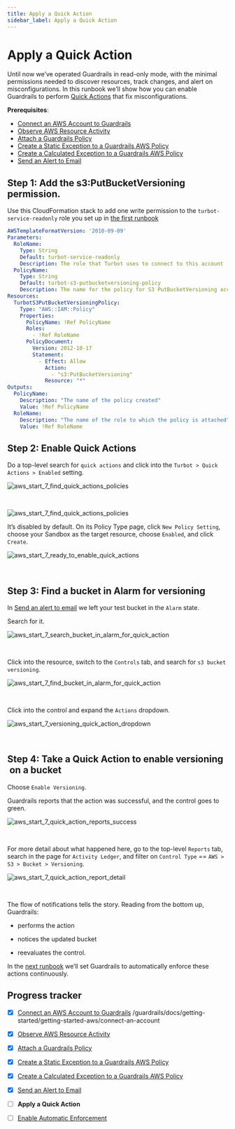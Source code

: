 ```yaml
---
title: Apply a Quick Action
sidebar_label: Apply a Quick Action
---
```



# Apply a Quick Action

Until now we’ve operated Guardrails in read-only mode, with the minimal permissions needed to discover resources, track changes, and alert on misconfigurations. In this runbook we’ll show how you can enable Guardrails to perform [Quick Actions](/guardrails/docs/guides/quick-actions) that fix misconfigurations.

**Prerequisites**:

- [Connect an AWS Account to Guardrails](/guardrails/docs/getting-started/getting-started-aws/connect-an-account/)
- [Observe AWS Resource Activity](/guardrails/docs/getting-started/getting-started-aws/observe-aws-activity/)
- [Attach a Guardrails Policy](/guardrails/docs/getting-started/getting-started-aws/attach-a-policy/)
- [Create a Static Exception to a Guardrails AWS Policy](/guardrails/docs/getting-started/getting-started-aws/create-static-exception/)
- [Create a Calculated Exception to a Guardrails AWS Policy](/guardrails/docs/getting-started/getting-started-aws/create-calculated-exception/)
- [Send an Alert to Email](/guardrails/docs/getting-started/getting-started-aws/send-alert-to-email/)

## Step 1: Add the s3:PutBucketVersioning permission.

Use this CloudFormation stack to add one write permission to the `turbot-service-readonly` role you set up in [the first runbook](getting-started/getting-started-aws/connect-an-account)

```yaml
AWSTemplateFormatVersion: '2010-09-09'
Parameters:
  RoleName:
    Type: String
    Default: turbot-service-readonly
    Description: The role that Turbot uses to connect to this account
  PolicyName:
    Type: String
    Default: turbot-s3-putbucketversioning-policy
    Description: The name for the policy for S3 PutBucketVersioning access.
Resources:
  TurbotS3PutBucketVersioningPolicy:
    Type: "AWS::IAM::Policy"
    Properties:
      PolicyName: !Ref PolicyName
      Roles:
        - !Ref RoleName
      PolicyDocument:
        Version: 2012-10-17
        Statement:
          - Effect: Allow
            Action:
              - "s3:PutBucketVersioning"
            Resource: "*"
Outputs:
  PolicyName:
    Description: "The name of the policy created"
    Value: !Ref PolicyName
  RoleName:
    Description: "The name of the role to which the policy is attached"
    Value: !Ref RoleName
```

## Step 2: Enable Quick Actions

Do a top-level search for `quick actions` and click into the `Turbot > Quick Actions > Enabled` setting.

<p><img alt="aws_start_7_find_quick_actions_policies" src="/images/docs/guardrails/getting-started/getting-started-aws/apply-quick-action/aws-start-7-find-quick-actions-policies.png"/></p><br/>

<!-- Should be migrated to be below format -->
![aws_start_7_find_quick_actions_policies](/images/docs/guardrails/getting-started/getting-started-aws/apply-quick-action/aws-start-7-find-quick-actions-policies.png)


It’s disabled by default. On its Policy Type page, click `New Policy Setting`, choose your Sandbox as the target resource, choose `Enabled`, and click `Create`.
<p><img alt="aws_start_7_ready_to_enable_quick_actions" src="/images/docs/guardrails/getting-started/getting-started-aws/apply-quick-action/aws-start-7-ready-to-enable-quick-actions.png"/></p><br/>

## Step 3: Find a bucket in Alarm for versioning


In [Send an alert to email]( /guardrails/docs/getting-started/getting-started-aws/send-alert-to-email) we left your test bucket in the `Alarm` state.

Search for it.
<p><img alt="aws_start_7_search_bucket_in_alarm_for_quick_action" src="/images/docs/guardrails/getting-started/getting-started-aws/apply-quick-action/aws-start-7-search-bucket-in-alarm-for-quick-action.png"/></p><br/>

Click into the resource, switch to the `Controls` tab, and search for `s3 bucket versioning`.
<p><img alt="aws_start_7_find_bucket_in_alarm_for_quick_action" src="/images/docs/guardrails/getting-started/getting-started-aws/apply-quick-action/aws-start-7-find-bucket-in-alarm-for-quick-action.png"/></p><br/>



Click into the control and expand the `Actions` dropdown.
<p><img alt="aws_start_7_versioning_quick_action_dropdown" src="/images/docs/guardrails/getting-started/getting-started-aws/apply-quick-action/aws-start-7-versioning-quick-action-dropdown.png"/></p><br/>

## Step 4: Take a Quick Action to enable versioning  on a bucket

Choose `Enable Versioning`.


Guardrails reports that the action was successful, and the control goes to green.
<p><img alt="aws_start_7_quick_action_reports_success" src="/images/docs/guardrails/getting-started/getting-started-aws/apply-quick-action/aws-start-7-quick-action-reports-success.png"/></p><br/>

For more detail about what happened here, go to the top-level `Reports` tab, search in the page for `Activity Ledger`, and filter on `Control Type` == `AWS > S3 > Bucket > Versioning`.
<p><img alt="aws_start_7_quick_action_report_detail" src="/images/docs/guardrails/getting-started/getting-started-aws/apply-quick-action/aws-start-7-quick-action-report-detail.png"/></p><br/>

The flow of notifications tells the story. Reading from the bottom up, Guardrails:

- performs the action

- notices the updated bucket

- reevaluates the control.

In the [next runbook](/guardrails/docs/getting-started/getting-started-aws/enable-enforcement) we’ll set Guardrails to automatically enforce these actions continuously.

## Progress tracker

- [x] [Connect an AWS Account to Guardrails](/guardrails/docs/getting-started/getting-started-aws/connect-an-account/)
/guardrails/docs/getting-started/getting-started-aws/connect-an-account

- [x] [Observe AWS Resource Activity](/guardrails/docs/getting-started/getting-started-aws/observe-aws-activity/)

- [x] [Attach a Guardrails Policy](/guardrails/docs/getting-started/getting-started-aws/attach-a-policy/)

- [x] [Create a Static Exception to a Guardrails AWS Policy](/guardrails/docs/getting-started/getting-started-aws/create-static-exception/)

- [x] [Create a Calculated Exception to a Guardrails AWS Policy](/guardrails/docs/getting-started/getting-started-aws/create-calculated-exception/)

- [x] [Send an Alert to Email](/guardrails/docs/getting-started/getting-started-aws/send-alert-to-email/)

- [ ] **Apply a Quick Action**

- [ ] [Enable Automatic Enforcement](/guardrails/docs/getting-started/getting-started-aws/enable-enforcement/)


